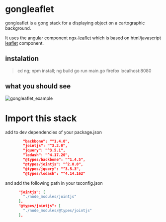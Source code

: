 
# gongleaflet

gongleaflet is a gong stack for a displaying object on a cartographic background.

It uses the angular component [ngx-leaflet](https://github.com/Asymmetrik/ngx-leaflet) which is based on html/javascript [leaflet](https://leafletjs.com/) component.

## instalation


> cd ng; npm install; ng build
> go run main.go
> firefox localhost:8080


## what you should see

![gongleaflet_example](gongleaflet_example.png)


# Import this stack

add to dev dependencies of your package.json
```json
        "backbone": "^1.4.0",
        "jointjs": "^3.2.0",
        "jquery": "^3.5.1",
        "lodash": "^4.17.20",
        "@types/backbone": "^1.4.5",
        "@types/jointjs": "^2.0.0",
        "@types/jquery": "^3.5.3",
        "@types/lodash": "^4.14.162"
```

and add the following path in your tsconfig.json

```json
      "jointjs": [
        "./node_modules/jointjs"
      ],
      "@types/jointjs": [
        "./node_modules/@types/jointjs"
      ],
```
